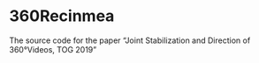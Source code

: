 # 360Recinmea
The source code for the paper “Joint Stabilization and Direction of 360°Videos, TOG 2019” 
